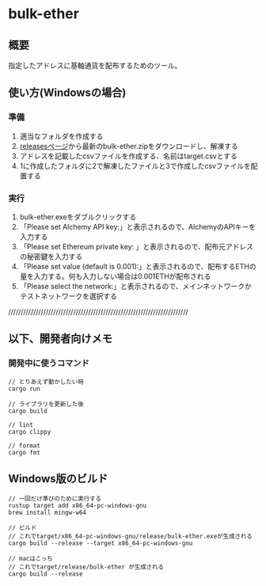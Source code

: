 # bulk-ether
## 概要
指定したアドレスに基軸通貨を配布するためのツール。
## 使い方(Windowsの場合)
### 準備
1. 適当なフォルダを作成する
2. [releasesページ](https://github.com/dea-sg/bulk-ether/releases)から最新のbulk-ether.zipをダウンロードし、解凍する
3. アドレスを記載したcsvファイルを作成する、名前はtarget.csvとする
4. 1に作成したフォルダに2で解凍したファイルと3で作成したcsvファイルを配置する
### 実行
1. bulk-ether.exeをダブルクリックする
2. 「Please set Alchemy API key:」と表示されるので、AlchemyのAPIキーを入力する
3. 「Please set Ethereum private key: 」と表示されるので、配布元アドレスの秘密鍵を入力する
4. 「Please set value (default is 0.001):」と表示されるので、配布するETHの量を入力する。何も入力しない場合は0.001ETHが配布される
5. 「Please select the network:」と表示されるので、メインネットワークかテストネットワークを選択する

////////////////////////////////////////////////////////////////////////
## 以下、開発者向けメモ
### 開発中に使うコマンド
```
// とりあえず動かしたい時
cargo run

// ライブラリを更新した後
cargo build

// lint
cargo clippy

// format
cargo fmt

```
## Windows版のビルド
```
// 一回だけ準びのために実行する
rustup target add x86_64-pc-windows-gnu
brew install mingw-w64

// ビルド
// これでtarget/x86_64-pc-windows-gnu/release/bulk-ether.exeが生成される
cargo build --release --target x86_64-pc-windows-gnu

// macはこっち
// これでtarget/release/bulk-ether が生成される
cargo build --release

```
